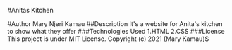 #Anitas Kitchen

#Author
Mary Njeri Kamau
##Description
It's a website for Anita's kitchen to show what they offer
###Technologies Used
1.HTML
2.CSS
###License
This project is under MIT License.
Copyright (c) 2021 (Mary Kamau)S
